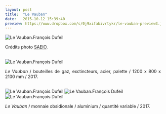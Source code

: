 ```yaml
---
layout: post
title:  "Le Vauban"
date:   2015-10-12 15:39:40
preview: https://www.dropbox.com/s/0j9xifabivrtykr/le-vauban-preview3.jpg?raw=1
---
```



<img src="https://www.dropbox.com/s/86x6imofztjd0a0/Le-Vauban-2017-credits-photo-SAEIO.jpg?raw=1" alt="Le Vauban.Fran&ccedil;ois Dufeil">
<p style="text-align:justify">
Cr&eacute;dits photo <a href="#" onclick='window.open("http://saeio.paris/");return false;'>SAEIO</a>.
</p>
<br> 

<img src="https://www.dropbox.com/s/6e4eirg4fc5road/Le-Vauban-2017%20%282%29.jpg?raw=1" alt="Le Vauban.Fran&ccedil;ois Dufeil">

<p style="text-align:justify">
<span style="font-style: italic;">Le Vauban</span> / bouteilles de gaz, exctincteurs, acier, palette / 1200 x 800 x 2100 mm / 2017.
</p>
<br> 

<img src="https://www.dropbox.com/s/5m4884186u8s88t/Le-Vauban-2017%20%283%29.jpg?raw=1" alt="Le Vauban.Fran&ccedil;ois Dufeil">

<img src="https://www.dropbox.com/s/ayw8upktkrnmc8b/Le-Vauban-2017%20%284%29.jpg?raw=1" alt="Le Vauban.Fran&ccedil;ois Dufeil">

<img src="https://www.dropbox.com/s/y67auiipyli7jnb/Le-Vauban-2017%20%285%29.jpg?raw=1" alt="Le Vauban.Fran&ccedil;ois Dufeil">

<p style="text-align:justify">
<span style="font-style: italic;">Le Vauban</span> / monnaie obsidionale / aluminium / quantit&eacute; variable / 2017.
</p>
